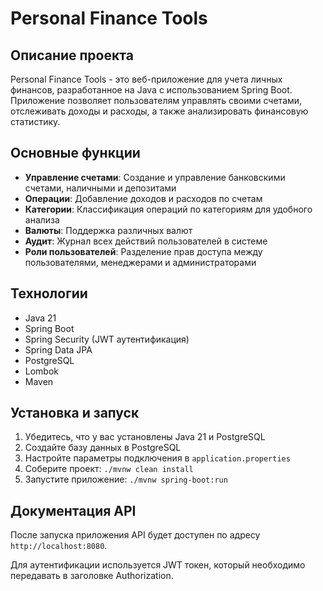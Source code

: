# Personal Finance Tools

## Описание проекта

Personal Finance Tools - это веб-приложение для учета личных финансов, разработанное на Java с использованием Spring Boot. Приложение позволяет пользователям управлять своими счетами, отслеживать доходы и расходы, а также анализировать финансовую статистику.

## Основные функции

- **Управление счетами**: Создание и управление банковскими счетами, наличными и депозитами
- **Операции**: Добавление доходов и расходов по счетам
- **Категории**: Классификация операций по категориям для удобного анализа
- **Валюты**: Поддержка различных валют
- **Аудит**: Журнал всех действий пользователей в системе
- **Роли пользователей**: Разделение прав доступа между пользователями, менеджерами и администраторами

## Технологии

- Java 21
- Spring Boot
- Spring Security (JWT аутентификация)
- Spring Data JPA
- PostgreSQL
- Lombok
- Maven

## Установка и запуск

1. Убедитесь, что у вас установлены Java 21 и PostgreSQL
2. Создайте базу данных в PostgreSQL
3. Настройте параметры подключения в `application.properties`
4. Соберите проект: `./mvnw clean install`
5. Запустите приложение: `./mvnw spring-boot:run`

## Документация API

После запуска приложения API будет доступен по адресу `http://localhost:8080`.

Для аутентификации используется JWT токен, который необходимо передавать в заголовке Authorization.